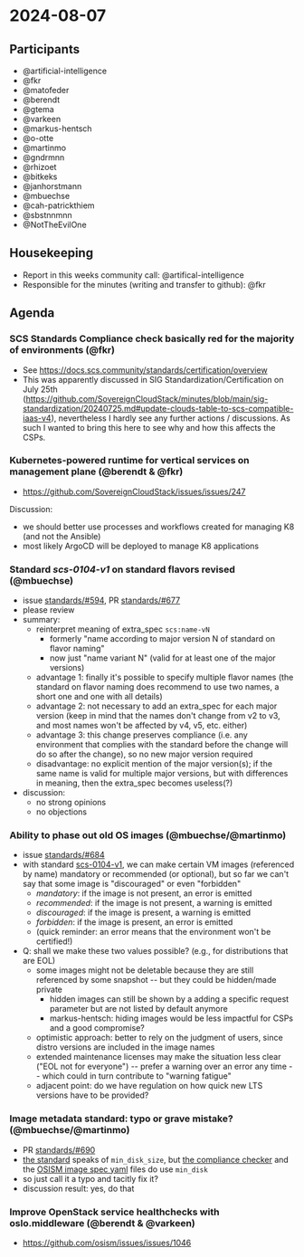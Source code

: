 # 2024-08-07

## Participants

- @artificial-intelligence
- @fkr
- @matofeder
- @berendt
- @gtema
- @varkeen
- @markus-hentsch
- @o-otte
- @martinmo
- @gndrmnn
- @rhizoet
- @bitkeks
- @janhorstmann
- @mbuechse
- @cah-patrickthiem
- @sbstnnmnn
- @NotTheEvilOne

## Housekeeping

- Report in this weeks community call: @artifical-intelligence
- Responsible for the minutes (writing and transfer to github): @fkr

## Agenda

### SCS Standards Compliance check basically red for the majority of environments (@fkr)

- See https://docs.scs.community/standards/certification/overview
- This was apparently discussed in SIG Standardization/Certification on July 25th (https://github.com/SovereignCloudStack/minutes/blob/main/sig-standardization/20240725.md#update-clouds-table-to-scs-compatible-iaas-v4), nevertheless I hardly see any further actions / discussions. As such I wanted to bring this here to see why and how this affects the CSPs.

### Kubernetes-powered runtime for vertical services on management plane (@berendt & @fkr)

- https://github.com/SovereignCloudStack/issues/issues/247

Discussion:

- we should better use processes and workflows created for managing K8 (and not the Ansible)
- most likely ArgoCD will be deployed to manage K8 applications

### Standard _scs-0104-v1_ on standard flavors revised (@mbuechse)

- issue [standards/#594](https://github.com/SovereignCloudStack/standards/issues/594), PR [standards/#677](https://github.com/SovereignCloudStack/standards/pull/677)
- please review
- summary:
    - reinterpret meaning of extra_spec `scs:name-vN`
        - formerly "name according to major version N of standard on flavor naming"
        - now just "name variant N" (valid for at least one of the major versions)
    - advantage 1: finally it's possible to specify multiple flavor names (the standard on flavor naming does recommend to use two names, a short one and one with all details)
    - advantage 2: not necessary to add an extra_spec for each major version (keep in mind that the names don't change from v2 to v3, and most names won't be affected by v4, v5, etc. either)
    - advantage 3: this change preserves compliance (i.e. any environment that complies with the standard before the change will do so after the change), so no new major version required
    - disadvantage: no explicit mention of the major version(s); if the same name is valid for multiple major versions, but with differences in meaning, then the extra_spec becomes useless(?)
- discussion:
    - no strong opinions
    - no objections

### Ability to phase out old OS images (@mbuechse/@martinmo)

- issue [standards/#684](https://github.com/SovereignCloudStack/standards/issues/684)
- with standard [scs-0104-v1](https://docs.scs.community/standards/scs-0104-v1-standard-images), we can make certain VM images (referenced by name) mandatory or recommended (or optional), but so far we can't say that some image is "discouraged" or even "forbidden" 
    - _mandatory_: if the image is not present, an error is emitted
    - _recommended_: if the image is not present, a warning is emitted
    - _discouraged_: if the image is present, a warning is emitted
    - _forbidden_: if the image is present, an error is emitted
    - (quick reminder: an error means that the environment won't be certified!)
- Q: shall we make these two values possible? (e.g., for distributions that are EOL)
    - some images might not be deletable because they are still referenced by some snapshot -- but they could be hidden/made private
        - hidden images can still be shown by a adding a specific request parameter but are not listed by default anymore
        - markus-hentsch: hiding images would be less impactful for CSPs and a good compromise?
    - optimistic approach: better to rely on the judgment of users, since distro versions are included in the image names
    - extended maintenance licenses may make the situation less clear ("EOL not for everyone") -- prefer a warning over an error any time -- which could in turn contribute to "warning fatigue"
    - adjacent point: do we have regulation on how quick new LTS versions have to be provided?

### Image metadata standard: typo or grave mistake? (@mbuechse/@martinmo)

- PR [standards/#690](https://github.com/SovereignCloudStack/standards/pull/690)
- [the standard](https://docs.scs.community/standards/scs-0102-v1-image-metadata#technical-requirements-and-features) speaks of `min_disk_size`, but [the compliance checker](https://github.com/SovereignCloudStack/standards/blob/2d7f7d31ad5612c9db0699a626e2eace4e41c383/Tests/iaas/image-metadata/image-md-check.py#L274) and the [OSISM image spec yaml](https://github.com/osism/openstack-image-manager/blob/dd0b4d298e9222fb1ef5eef24e419ea348b216a4/etc/images/opensuse.yml#L8) files do use `min_disk`
- so just call it a typo and tacitly fix it?
- discussion result: yes, do that

### Improve OpenStack service healthchecks with oslo.middleware (@berendt & @varkeen)

- https://github.com/osism/issues/issues/1046

